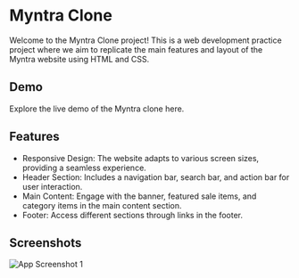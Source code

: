 
# Myntra Clone
Welcome to the Myntra Clone project! This is a web development practice project where we aim to replicate the main features and layout of the Myntra website using HTML and CSS.

## Demo
Explore the live demo of the Myntra clone here.

## Features
- Responsive Design: The website adapts to various screen sizes, providing a seamless experience.
- Header Section: Includes a navigation bar, search bar, and action bar for user interaction.
- Main Content: Engage with the banner, featured sale items, and category items in the main content section.
- Footer: Access different sections through links in the footer.
## Screenshots

![App Screenshot 1](images\Screenshot(1).png)
